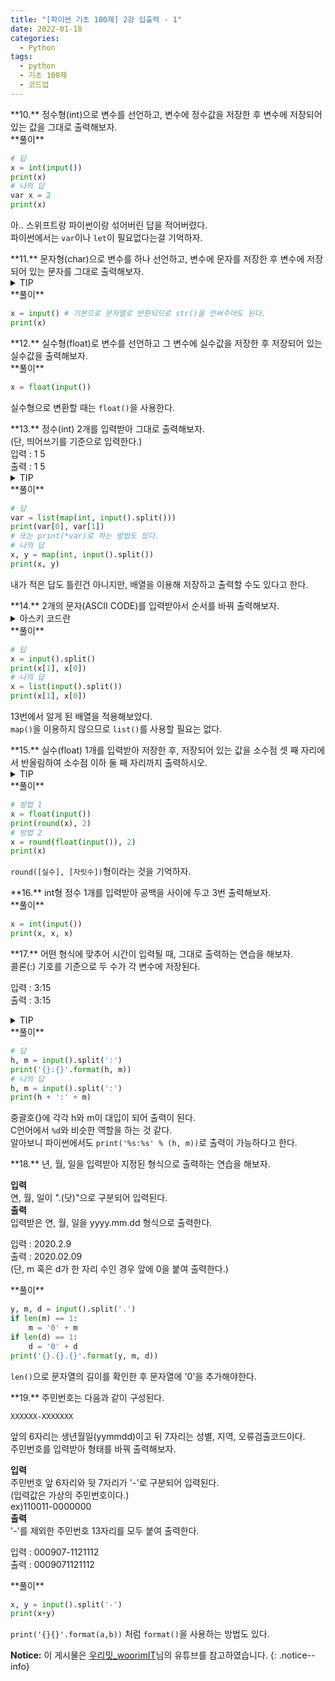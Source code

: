 ```yaml
---
title: "[파이썬 기초 100제] 2강 입출력 - 1"
date: 2022-01-18
categories:
  - Python
tags:
  - python
  - 기초 100제
  - 코드업
---
```


<div class="notice--danger" markdown="1">
**10.**   
정수형(int)으로 변수를 선언하고, 변수에 정수값을 저장한 후 변수에 저장되어 있는 값을 그대로 출력해보자.
</div>

<div class="notice" markdown="1">
**풀이**

```python
# 답
x = int(input())
print(x)
# 나의 답
var x = 2
print(x)
```
아.. 스위프트랑 파이썬이랑 섞어버린 답을 적어버렸다.<br>
파이썬에서는 `var`이나 `let`이 필요없다는걸 기억하자.
</div>

<div class="notice--success" markdown="1">
**11.**   
문자형(char)으로 변수를 하나 선언하고, 변수에 문자를 저장한 후 변수에 저장되어 있는 문자를 그대로 출력해보자.
</div>

<details>
<summary>TIP</summary>
<div markdown="1">

`input()`의 반환값은 기본으로 문자열로 정의된다.

</div>
</details>

<div class="notice" markdown="1">
**풀이**

```python
x = input() # 기본으로 문자열로 반환되므로 str()을 안써주어도 된다.
print(x)
```
</div>

<div class="notice--danger" markdown="1">
**12.**   
실수형(float)로 변수를 선언하고 그 변수에 실수값을 저장한 후 저장되어 있는 실수값을 출력해보자.
</div>

<div class="notice" markdown="1">
**풀이**

```python
x = float(input())
```
실수형으로 변환할 때는 `float()`을 사용한다.
</div>

<div class="notice--warning" markdown="1">
**13.**   
정수(int) 2개를 입력받아 그대로 출력해보자.<br>
(단, 띄어쓰기를 기준으로 입력한다.)<br>
입력 : 1 5<br>
출력 : 1 5
</div>

<details>
<summary>TIP</summary>
<div markdown="1">

문자열의 메소드(함수)인 `split()`을 이용하면 문자열을 공백 기준으로 배열(iterable)로 만들어준다.<br>

매핑함수인 map()을 이용하면 배열(iterable)의 모든 원소를 첫 번째 매개변수(parameter)로 변환할 수 있다. 정확히는 감싸준다는 표현이 맞다.<br>

ex ) `map(int, ['1', '2', '3']) >> [1,2,3]`<br>

매핑함수 `map()`의 반환값은 map객체이다. 따라서 육안으로 확인하기 위해서는 `list()`로 변환시켜줘야한다.

</div>
</details>

<div class="notice" markdown="1">
**풀이**

```python
# 답
var = list(map(int, input().split()))
print(var[0], var[1])
# 또는 print(*var)로 하는 방법도 있다.
# 나의 답
x, y = map(int, input().split())
print(x, y)
```
내가 적은 답도 틀린건 아니지만, 배열을 이용해 저장하고 출력할 수도 있다고 한다.
</div>

<div class="notice--warning" markdown="1">
**14.**   
2개의 문자(ASCII CODE)를 입력받아서 순서를 바꿔 출력해보자.
</div>

<details>
<summary>아스키 코드란</summary>
<div markdown="1">

컴퓨터가 문자를 읽을 수 있도록 문자에 대응하는 숫자들이 존재한다.

ex ) A => 1100001

이때의 문자가 '아스키 문자'이며, 숫자가 '아스키 코드'이다.

</div>
</details>

<div class="notice" markdown="1">
**풀이**

```python
# 답
x = input().split()
print(x[1], x[0])
# 나의 답
x = list(input().split())
print(x[1], x[0])
```
13번에서 알게 된 배열을 적용해보았다.<br>
`map()`을 이용하지 않으므로 `list()`를 사용할 필요는 없다.
</div>

<div class="notice--danger" markdown="1">
**15.**   
실수(float) 1개를 입력받아 저장한 후, 저장되어 있는 값을 소수점 셋 째 자리에서 반올림하여 소수점 이하 둘 째 자리까지 출력하시오.
</div>

<details>
<summary>TIP</summary>
<div markdown="1">

반올림 함수 `round()`를 이용하면 된다.

</div>
</details>

<div class="notice" markdown="1">
**풀이**

```python
# 방법 1
x = float(input())
print(round(x), 2)
# 방법 2
x = round(float(input()), 2)
print(x)
```
`round([실수], [자릿수])`형이라는 것을 기억하자.
</div>

<div class="notice--success" markdown="1">
**16.**   
int형 정수 1개를 입력받아 공백을 사이에 두고 3번 출력해보자.
</div>

<div class="notice" markdown="1">
**풀이**

```python
x = int(input())
print(x, x, x)
```
</div>

<div class="notice--warning" markdown="1">
**17.**   
어떤 형식에 맞추어 시간이 입력될 때, 그대로 출력하는 연습을 해보자.<br>
콜론(:) 기호를 기준으로 두 수가 각 변수에 저장된다.<br>

입력 : 3:15<br>
출력 : 3:15
</div>

<details>
<summary>TIP</summary>
<div markdown="1">

`split()`의 매개변수로 문자열을 분할하기 위한 기준을 정의할 수 있다.
문자열의 메소드(함수)인 `format()`을 이용하면 문자열 내부에 변수값을 대입할 수 있다.

</div>
</details>

<div class="notice" markdown="1">
**풀이**

```python
# 답
h, m = input().split(':')
print('{}:{}'.format(h, m))
# 나의 답
h, m = input().split(':')
print(h + ':' + m)
```
중괄호{}에 각각 h와 m이 대입이 되어 출력이 된다.<br>
C언어에서 `%d`와 비슷한 역할을 하는 것 같다.<br>
알아보니 파이썬에서도 `print('%s:%s' % (h, m))`로 출력이 가능하다고 한다.
</div>

<div class="notice--danger" markdown="1">
**18.**   
년, 월, 일을 입력받아 지정된 형식으로 출력하는 연습을 해보자.<br>

**입력**<br>
연, 월, 일이 ".(닷)"으로 구분되어 입력된다.<br>
**출력**<br>
입력받은 연, 월, 일을 yyyy.mm.dd 형식으로 출력한다.<br>

입력 : 2020.2.9<br>
출력 : 2020.02.09<br>
(단, m 혹은 d가 한 자리 수인 경우 앞에 0을 붙여 출력한다.)
</div>

<div class="notice" markdown="1">
**풀이**

```python
y, m, d = input().split('.')
if len(m) == 1:
    m = '0' + m
if len(d) == 1:
    d = '0' + d
print('{}.{}.{}'.format(y, m, d))
```
`len()`으로 문자열의 길이를 확인한 후 문자열에 '0'을 추가해야한다.
</div>

<div class="notice--warning" markdown="1">
**19.**   
주민번호는 다음과 같이 구성된다.<br>

`XXXXXX-XXXXXXX`<br>

앞의 6자리는 생년월일(yymmdd)이고 뒤 7자리는 성별, 지역, 오류검출코드이다.<br>
주민번호를 입력받아 형태를 바꿔 출력해보자.<br>

**입력**<br>
주민번호 앞 6자리와 뒷 7자리가 '-'로 구분되어 입력된다.<br>
(입력값은 가상의 주민번호이다.)<br>
ex)110011-0000000<br>
**출력**<br>
'-'를 제외한 주민번호 13자리를 모두 붙여 출력한다.<br>

입력 : 000907-1121112<br>
출력 : 0009071121112
</div>

<div class="notice" markdown="1">
**풀이**

```python
x, y = input().split('-')
print(x+y)
```
`print('{}{}'.format(a,b))` 처럼 `format()`을 사용하는 방법도 있다.
</div>

**Notice:** 이 게시물은 [우리밋_woorimIT](https://www.youtube.com/watch?v=7sykajCtgCw&list=PLSK4WsJ8JS4dOszA7Zr8paqI81Mv27tNq&index=2)님의 유튜브를 참고하였습니다.
{: .notice--info}